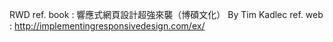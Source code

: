 RWD
ref. book : 響應式網頁設計超強來襲（博碩文化）
By Tim Kadlec
ref. web : http://implementingresponsivedesign.com/ex/
